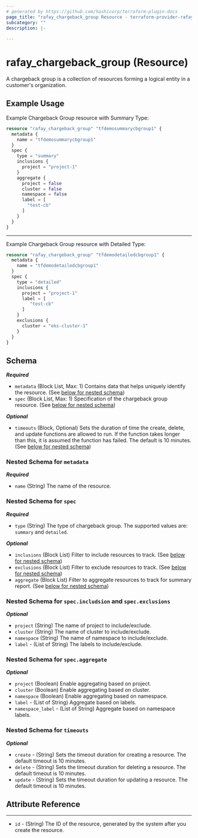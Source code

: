 ```yaml
---
# generated by https://github.com/hashicorp/terraform-plugin-docs
page_title: "rafay_chargeback_group Resource - terraform-provider-rafay"
subcategory: ""
description: |-
  
---
```


# rafay_chargeback_group (Resource)

A chargeback group is a collection of resources forming a logical entity in a customer's organization.

## Example Usage

Example Chargeback Group resource with Summary Type:

```terraform
resource "rafay_chargeback_group" "tfdemosummarycbgroup1" {
  metadata {
    name = "tfdemosummarycbgroup1"
  }
  spec {
    type = "summary"
    inclusions {
      project = "project-1"
    }
    aggregate {
      project = false
      cluster = false
      namespace = false
      label = [
        "test-cb"
      ]
    }
  }
}
```

---

Example Chargeback Group resource with Detailed Type:

```terraform
resource "rafay_chargeback_group" "tfdemodetailedcbgroup1" {
  metadata {
    name = "tfdemodetailedcbgroup1"
  }
  spec {
    type = "detailed"
    inclusions {
      project = "project-1"
      label = [
         "test-cb"
      ]
    }
    exclusions {
      cluster = "eks-cluster-1"
    }
  }
}
```

<!-- schema generated by tfplugindocs -->
## Schema

***Required***

- `metadata` (Block List, Max: 1) Contains data that helps uniquely identify the resource. (See [below for nested schema](#nestedblock--metadata))
- `spec` (Block List, Max: 1) Specification of the chargeback group resource. (See [below for nested schema](#nestedblock--spec))

***Optional***

- `timeouts` (Block, Optional) Sets the duration of time the create, delete, and update functions are allowed to run. If the function takes longer than this, it is assumed the function has failed. The default is 10 minutes. (See [below for nested schema](#nestedblock--timeouts))

<a id="nestedblock--metadata"></a>
### Nested Schema for `metadata`

***Required***

- `name` (String) The name of the resource.

<a id="nestedblock--spec"></a>
### Nested Schema for `spec`

***Required***

- `type` (String) The type of chargeback group. The supported values are: `summary` and `detailed`.

***Optional***

- `inclusions` (Block List) Filter to include resources to track. (See [below for nested schema](#nestedblock--spec--filter))
- `exclusions` (Block List) Filter to exclude resources to track. (See [below for nested schema](#nestedblock--spec--filter))
- `aggregate` (Block List) Filter to aggregate resources to track for summary report. (See [below for nested schema](#nestedblock--spec--aggregate-filter))

<a id="nestedblock--spec--filter"></a>
### Nested Schema for `spec.includsion` and `spec.exclusions`

***Optional***

- `project` (String) The name of project to include/exclude.
- `cluster` (String) The name of cluster to include/exclude.
- `namespace` (String) The name of namespace to include/exclude.
- `label` - (List of String) The labels to include/exclude.

<a id="nestedblock--spec--aggregate-filter"></a>
### Nested Schema for `spec.aggregate`

***Optional***

- `project` (Boolean) Enable aggregating based on project.
- `cluster` (Boolean) Enable aggregating based on cluster.
- `namespace` (Boolean) Enable aggregating based on namespace.
- `label` - (List of String) Aggregate based on labels.
- `namespace_label` - (List of String) Aggregate based on namespace labels.

<a id="nestedblock--timeouts"></a>
### Nested Schema for `timeouts`

***Optional***

- `create` - (String) Sets the timeout duration for creating a resource. The default timeout is 10 minutes.
- `delete` - (String) Sets the timeout duration for deleting a resource. The default timeout is 10 minutes.
- `update` - (String) Sets the timeout duration for updating a resource. The default timeout is 10 minutes.

## Attribute Reference

---

- `id` - (String) The ID of the resource, generated by the system after you create the resource.
